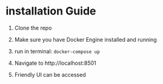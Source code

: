 # installation Guide

1. Clone the repo

2. Make sure you have Docker Engine installed and running

3. run in terminal:
    `docker-compose up`

4. Navigate to http://localhost:8501

5. Friendly UI can be accessed